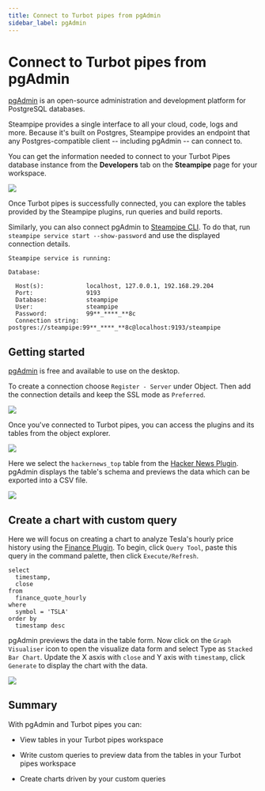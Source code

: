 ```yaml
---
title: Connect to Turbot pipes from pgAdmin
sidebar_label: pgAdmin
---
```


# Connect to Turbot pipes from pgAdmin

[pgAdmin](https://www.pgadmin.org/) is an open-source administration and development platform for PostgreSQL databases.

Steampipe provides a single interface to all your cloud, code, logs and more. Because it's built on Postgres, Steampipe provides an endpoint that any Postgres-compatible client -- including pgAdmin -- can connect to.

You can get the information needed to connect to your Turbot Pipes database instance from the **Developers** tab on the **Steampipe** page for your workspace.  

![](/images/docs/pipes/steampipe/pipes_steampipe_developer_database.png)

Once Turbot pipes is successfully connected, you can explore the tables provided by the Steampipe plugins, run queries and build reports.

Similarly, you can also connect pgAdmin to [Steampipe CLI](https://steampipe.io/downloads). To do that, run `steampipe service start --show-password` and use the displayed connection details.

```
Steampipe service is running:

Database:

  Host(s):            localhost, 127.0.0.1, 192.168.29.204
  Port:               9193
  Database:           steampipe
  User:               steampipe
  Password:           99**_****_**8c
  Connection string:  postgres://steampipe:99**_****_**8c@localhost:9193/steampipe
```

## Getting started

[pgAdmin](https://www.pgadmin.org/download/) is free and available to use on the desktop.

To create a connection choose `Register - Server` under Object. Then add the connection details and keep the SSL mode as `Preferred`.

<div style={{"marginTop":"1em", "marginBottom":"1em", "width":"90%"}}>
<img src="/images/docs/pipes/pgadmin-conection-success.png" />
</div>

Once you've connected to Turbot pipes, you can access the plugins and its tables from the object explorer.

<div style={{"marginTop":"1em", "marginBottom":"1em", "width":"90%"}}>
<img src="/images/docs/pipes/pgadmin-object-explorer.png" />
</div>

Here we select the `hackernews_top` table from the [Hacker News Plugin](https://hub.steampipe.io/plugins/turbot/hackernews). pgAdmin displays the table's schema and previews the data which can be exported into a CSV file.

<div style={{"marginTop":"1em", "marginBottom":"1em", "width":"90%"}}>
<img src="/images/docs/pipes/pgadmin-data-preview.png" />
</div>

## Create a chart with custom query

Here we will focus on creating a chart to analyze Tesla's hourly price history using the [Finance Plugin](https://hub.steampipe.io/plugins/turbot/finance). To begin, click `Query Tool`, paste this query in the command palette, then click `Execute/Refresh`.

```
select
  timestamp,
  close
from
  finance_quote_hourly
where
  symbol = 'TSLA'
order by
  timestamp desc
```

pgAdmin previews the data in the table form. Now click on the `Graph Visualiser` icon to open the visualize data form and select Type as `Stacked Bar Chart`. Update the X asxis with `close` and Y axis with `timestamp`, click `Generate` to display the chart with the data.

<div style={{"marginTop":"1em", "marginBottom":"1em", "width":"90%"}}>
<img src="/images/docs/pipes/pgadmin-graph-visualiser.png" />
</div>

## Summary

With pgAdmin and Turbot pipes you can:

- View tables in your Turbot pipes workspace

- Write custom queries to preview data from the tables in your Turbot pipes workspace

- Create charts driven by your custom queries

